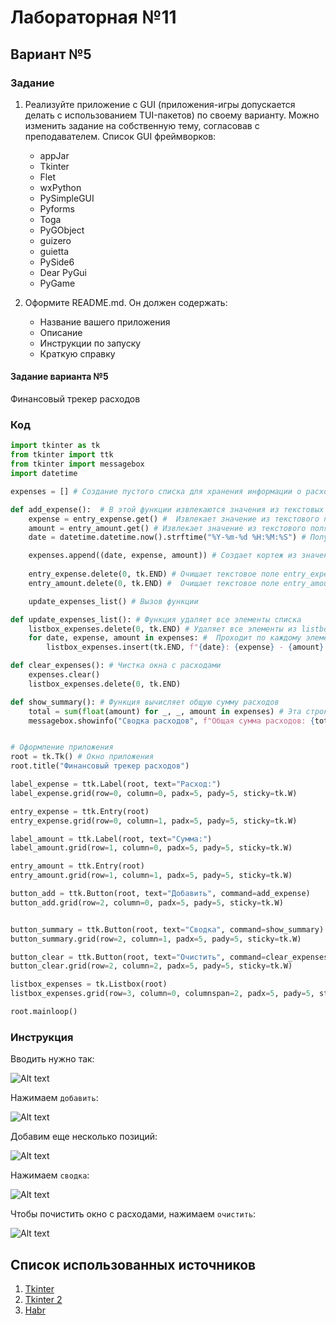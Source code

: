 # Лабораторная №11
## Вариант №5
### Задание
1. Реализуйте приложение с GUI (приложения-игры допускается делать с использованием TUI-пакетов) по своему варианту. Можно изменить задание на собственную тему, согласовав с преподавателем. Список GUI фреймворков:
    - appJar
    - Tkinter
    - Flet
    - wxPython
    - PySimpleGUI
    - Pyforms
    - Toga
    - PyGObject
    - guizero
    - guietta
    - PySide6
    - Dear PyGui
    - PyGame

2. Оформите README.md. Он должен содержать:
    - Название вашего приложения
    - Описание
    - Инструкции по запуску
    - Краткую справку

#### Задание варианта №5

Финансовый трекер расходов

### Код
```python
import tkinter as tk
from tkinter import ttk
from tkinter import messagebox
import datetime

expenses = [] # Создание пустого списка для хранения информации о расходах.

def add_expense():  # В этой функции извлекаются значения из текстовых полей, а также записывается текущая дата и время
    expense = entry_expense.get() #  Извлекает значение из текстового поля entry_expense и сохраняет его в переменную expense.
    amount = entry_amount.get() # Извлекает значение из текстового поля entry_amount и сохраняет его в переменную amount
    date = datetime.datetime.now().strftime("%Y-%m-%d %H:%M:%S") # Получает текущую дату и время с помощью модуля datetime и сохраняет их в переменную date. Форматирование "%Y-%m-%d %H:%M:%S" определяет структуру строки даты и времени в год-месяц-день часы:минуты:секунды.

    expenses.append((date, expense, amount)) # Создает кортеж из значений date, expense и amount, и добавляет его в список expenses. Этот список используется для хранения информации о расходах.
    
    entry_expense.delete(0, tk.END) # Очищает текстовое поле entry_expense, удаляя все символы с позиции 0 до конца поля (tk.END).
    entry_amount.delete(0, tk.END) #  Очищает текстовое поле entry_amount, удаляя все символы с позиции 0 до конца поля (tk.END).

    update_expenses_list() # Вызов функции

def update_expenses_list(): # Функция удаляет все элементы списка
    listbox_expenses.delete(0, tk.END) # Удаляет все элементы из listbox_expenses, чтобы очистить список перед обновлением.
    for date, expense, amount in expenses: #  Проходит по каждому элементу в списке expenses.
        listbox_expenses.insert(tk.END, f"{date}: {expense} - {amount} руб.") # Вставляет в listbox_expenses новый элемент, содержащий дату, расход и сумму расхода. 

def clear_expenses(): # Чистка окна с расходами 
    expenses.clear()
    listbox_expenses.delete(0, tk.END)

def show_summary(): # Функция вычисляет общую сумму расходов
    total = sum(float(amount) for _, _, amount in expenses) # Эта строка вычисляет общую сумму расходов. Происходит итерация по каждому элементу в списке expenses.
    messagebox.showinfo("Сводка расходов", f"Общая сумма расходов: {total} руб.") # Окно будет содержать заголовок "Сводка расходов" и текст, включающий общую сумму расходов (total), которая будет отображаться как строка и завершаться словом "руб.".


# Оформление приложения
root = tk.Tk() # Окно приложения
root.title("Финансовый трекер расходов")

label_expense = ttk.Label(root, text="Расход:")
label_expense.grid(row=0, column=0, padx=5, pady=5, sticky=tk.W)

entry_expense = ttk.Entry(root)
entry_expense.grid(row=0, column=1, padx=5, pady=5, sticky=tk.W)

label_amount = ttk.Label(root, text="Сумма:")
label_amount.grid(row=1, column=0, padx=5, pady=5, sticky=tk.W)

entry_amount = ttk.Entry(root)
entry_amount.grid(row=1, column=1, padx=5, pady=5, sticky=tk.W)

button_add = ttk.Button(root, text="Добавить", command=add_expense)
button_add.grid(row=2, column=0, padx=5, pady=5, sticky=tk.W)


button_summary = ttk.Button(root, text="Сводка", command=show_summary)
button_summary.grid(row=2, column=1, padx=5, pady=5, sticky=tk.W)

button_clear = ttk.Button(root, text="Очистить", command=clear_expenses)
button_clear.grid(row=2, column=2, padx=5, pady=5, sticky=tk.W)

listbox_expenses = tk.Listbox(root)
listbox_expenses.grid(row=3, column=0, columnspan=2, padx=5, pady=5, sticky=tk.W+tk.E)

root.mainloop()
```
### Инструкция

Вводить нужно так:

![Alt text](1.png)

Нажимаем ```добавить```:

![Alt text](2.png)

Добавим еще несколько позиций:

![Alt text](3.png)

Нажимаем ```сводка```:

![Alt text](4.png)

Чтобы почистить окно с расходами, нажимаем ```очистить```:

![Alt text](5.png)

## Список использованных источников
1. [Tkinter](https://skillbox.ru/media/code/pishem-desktopprilozhenie-na-python-s-pomoshchyu-tkinter/)
2. [Tkinter 2](https://www.youtube.com/watch?v=mLySBcS-6p0)
3. [Habr](https://habr.com/ru/articles/757112/)
